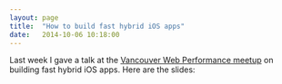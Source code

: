 ```yaml
---
layout: page
title:  "How to build fast hybrid iOS apps"
date:   2014-10-06 10:18:00
---
```


Last week I gave a talk at the [Vancouver Web Performance meetup](http://www.meetup.com/Vancouver-Web-Performance/events/206244922/) on building fast hybrid iOS apps. Here are the slides:

<script async class="speakerdeck-embed" data-id="8bc7ed302a5d01328ca832fecbd8e6ce" data-ratio="1.33333333333333" src="//speakerdeck.com/assets/embed.js"></script>
